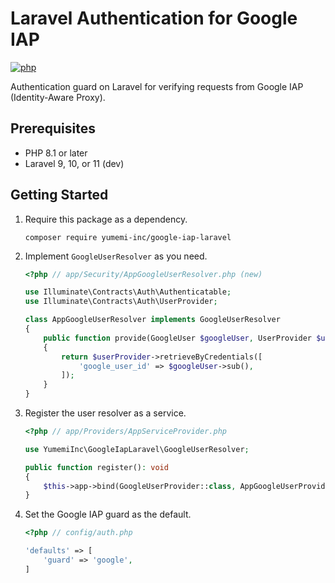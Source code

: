 # Laravel Authentication for Google IAP

[![php](https://github.com/yumemi-inc/google-iap-laravel/actions/workflows/php.yml/badge.svg)](https://github.com/yumemi-inc/google-iap-laravel/actions/workflows/php.yml)

Authentication guard on Laravel for verifying requests from Google IAP (Identity-Aware Proxy).


## Prerequisites

- PHP 8.1 or later
- Laravel 9, 10, or 11 (dev)


## Getting Started

1. Require this package as a dependency.
   ```shell
   composer require yumemi-inc/google-iap-laravel
   ```

2. Implement `GoogleUserResolver` as you need.
   ```php
   <?php // app/Security/AppGoogleUserResolver.php (new)
   
   use Illuminate\Contracts\Auth\Authenticatable;
   use Illuminate\Contracts\Auth\UserProvider;
   
   class AppGoogleUserResolver implements GoogleUserResolver
   {
       public function provide(GoogleUser $googleUser, UserProvider $userProvider): ?Authenticatable
       {
           return $userProvider->retrieveByCredentials([
               'google_user_id' => $googleUser->sub(),
           ]);
       }
   }
   ```

3. Register the user resolver as a service.
   ```php
   <?php // app/Providers/AppServiceProvider.php
   
   use YumemiInc\GoogleIapLaravel\GoogleUserResolver;
   
   public function register(): void
   {
       $this->app->bind(GoogleUserProvider::class, AppGoogleUserProvider::class);
   }
   ```

4. Set the Google IAP guard as the default.
   ```php
   <?php // config/auth.php

   'defaults' => [
       'guard' => 'google',
   ]
   ```
